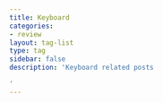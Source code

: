 ```yaml
---
title: Keyboard
categories:
- review
layout: tag-list
type: tag
sidebar: false
description: 'Keyboard related posts

'
---
```


